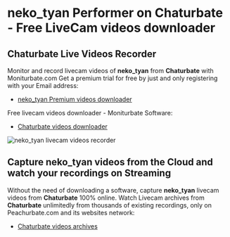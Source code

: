 # neko_tyan Performer on Chaturbate - Free LiveCam videos downloader

## Chaturbate Live Videos Recorder

Monitor and record livecam videos of **neko_tyan** from **Chaturbate** with Moniturbate.com
Get a premium trial for free by just and only registering with your Email address:
* [neko_tyan Premium videos downloader](https://moniturbate.com/request-demo-licence-key.html)

Free livecam videos downloader - Moniturbate Software:
* [Chaturbate videos downloader](https://moniturbate.com/moniturbate-download-software.html)

![neko_tyan livecam videos recorder](https://peachurnet.com/templates/moniturbate-software.png)


## Capture neko_tyan videos from the Cloud and watch your recordings on Streaming

Without the need of downloading a software, capture **neko_tyan** livecam videos from **Chaturbate** 100% online.
Watch Livecam archives from **Chaturbate** unlimitedly from thousands of existing recordings, only on Peachurbate.com and its websites network:
* [Chaturbate videos archives](https://peachurnet.com/)